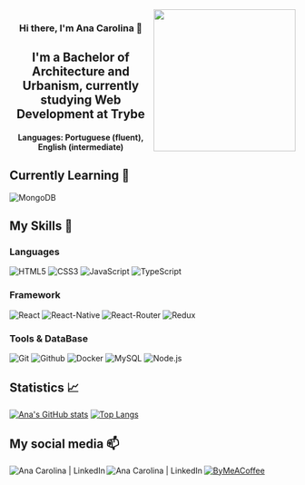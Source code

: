 <img align="right" width="250px" src="https://user-images.githubusercontent.com/84690257/188514618-d1d03529-1a30-4e51-8d22-a1359117732f.png">
<h3 align="center">
Hi there, I'm Ana Carolina 👋
</h3>

<h2 align="center">
I'm a Bachelor of Architecture and Urbanism, currently studying Web Development at Trybe
</h2> 
<h4 align="center">
  Languages: Portuguese (fluent), English (intermediate)
</h4>

## Currently Learning 🌱
![MongoDB](https://img.shields.io/badge/MongoDB-4EA94B?style=for-the-badge&logo=mongodb&logoColor=white)

## My Skills 💼
### Languages
![HTML5](https://img.shields.io/badge/HTML5-E34F26?style=for-the-badge&logo=html5&logoColor=white)
![CSS3](https://img.shields.io/badge/CSS3-1572B6?style=for-the-badge&logo=css3&logoColor=white)
![JavaScript](https://img.shields.io/badge/JavaScript-F7DF1E?style=for-the-badge&logo=javascript&logoColor=black)
![TypeScript](https://img.shields.io/badge/TypeScript-007ACC?style=for-the-badge&logo=typescript&logoColor=white)

### Framework
![React](https://img.shields.io/badge/React-20232A?style=for-the-badge&logo=react&logoColor=61DAFB)
![React-Native](https://img.shields.io/badge/React_Native-20232A?style=for-the-badge&logo=react&logoColor=61DAFB)
![React-Router](https://img.shields.io/badge/React_Router-CA4245?style=for-the-badge&logo=react-router&logoColor=white)
![Redux](https://img.shields.io/badge/Redux-593D88?style=for-the-badge&logo=redux&logoColor=white)

### Tools & DataBase
![Git](https://img.shields.io/badge/Git-E34F26?style=for-the-badge&logo=git&logoColor=white)
![Github](https://img.shields.io/badge/GitHub-100000?style=for-the-badge&logo=github&logoColor=white)
![Docker](https://img.shields.io/badge/Docker-2496ED?style=for-the-badge&logo=docker&logoColor=white)
![MySQL](https://img.shields.io/badge/MySQL-00000F?style=for-the-badge&logo=mysql&logoColor=white)
![Node.js](https://img.shields.io/badge/Node.js-43853D?style=for-the-badge&logo=node.js&logoColor=white)


## Statistics 📈
[![Ana's GitHub stats](https://github-readme-stats.vercel.app/api?username=aninhabort)](https://github.com/anuraghazra/github-readme-stats)
[![Top Langs](https://github-readme-stats.vercel.app/api/top-langs/?username=aninhabort)](https://github.com/anuraghazra/github-readme-stats)

## My social media 📫
<a href="(https://www.linkedin.com/in/ana-magalhaes-dev/"><img align="left" src="https://img.shields.io/badge/LinkedIn-0077B5?style=for-the-badge&logo=linkedin&logoColor=white" alt="Ana Carolina | LinkedIn"/></a>
<a href="mailto:carol2015bortolini@gmail.com"><img align="left" src="https://img.shields.io/badge/Gmail-D14836?style=for-the-badge&logo=gmail&logoColor=white" alt="Ana Carolina | LinkedIn"/></a>

[![ByMeACoffee](https://img.shields.io/badge/Buy_Me_A_Coffee-FFDD00?style=for-the-badge&logo=buy-me-a-coffee&logoColor=black)](https://www.buymeacoffee.com/aninhabort)

